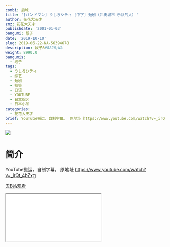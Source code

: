 ```yaml
---
combi: 后城
title: '[バンドマン] うしろシティ [中字] 短剧（后街城市 乐队的人）'
author: 花花大天才
zmz: 花花大天才
publishdate: '2001-01-03'
bangumi: 段子
date: '2019-10-10'
slug: 2019-06-22-NA-56394678
description: 段子&#8226;NA
weight: 8990.0
bangumis:
  - 段子
tags:
  - うしろシティ
  - 综艺
  - 短剧
  - 搞笑
  - 日语
  - YOUTUBE
  - 日本综艺
  - 日本小品
categories:
  - 花花大天才
brief: YouTube搬运，自制字幕。 原地址 https://www.youtube.com/watch?v=_irQt_4bZxg
---
```

![](https://raw.githubusercontent.com/tcgriffith/owaraisite/master/static/tmpimg/182b7a3634473ae578e44f3e83f690cc93fc6177.jpg.480.jpg)
# 简介  
YouTube搬运，自制字幕。
原地址 https://www.youtube.com/watch?v=_irQt_4bZxg  

[去B站观看](https://www.bilibili.com/video/av56394678/)
<div class ="resp-container"><iframe class="testiframe" src="//player.bilibili.com/player.html?aid=56394678"", scrolling="no", allowfullscreen="true" > </iframe></div> 
